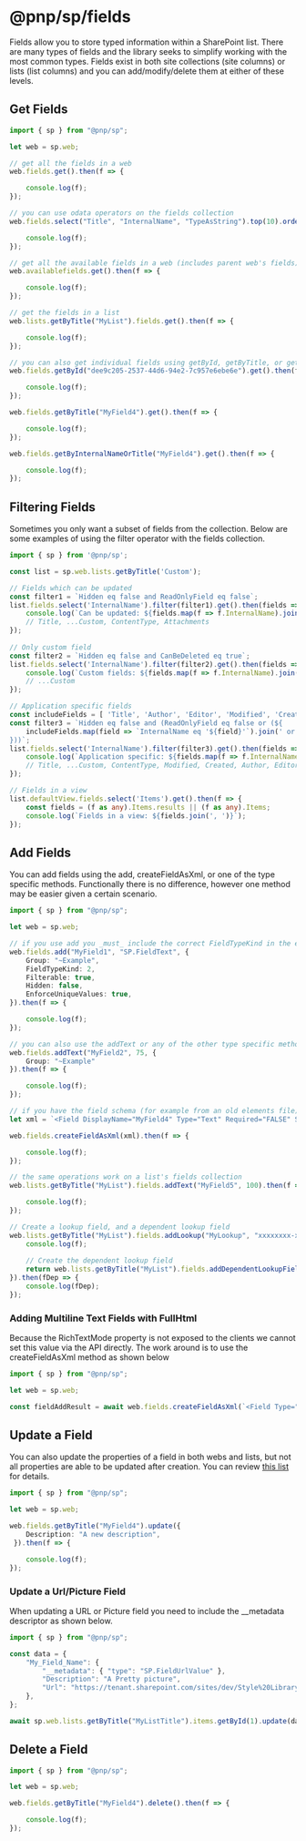 # @pnp/sp/fields

Fields allow you to store typed information within a SharePoint list. There are many types of fields and the library seeks to simplify working with the most common types. Fields exist in both site collections (site columns) or lists (list columns) and you can add/modify/delete them at either of these levels.

## Get Fields

```TypeScript
import { sp } from "@pnp/sp";

let web = sp.web;

// get all the fields in a web
web.fields.get().then(f => {

    console.log(f);
});

// you can use odata operators on the fields collection
web.fields.select("Title", "InternalName", "TypeAsString").top(10).orderBy("Id").get().then(f => {

    console.log(f);
});

// get all the available fields in a web (includes parent web's fields)
web.availablefields.get().then(f => {

    console.log(f);
});

// get the fields in a list
web.lists.getByTitle("MyList").fields.get().then(f => {

    console.log(f);
});

// you can also get individual fields using getById, getByTitle, or getByInternalNameOrTitle
web.fields.getById("dee9c205-2537-44d6-94e2-7c957e6ebe6e").get().then(f => {

    console.log(f);
});

web.fields.getByTitle("MyField4").get().then(f => {

    console.log(f);
});

web.fields.getByInternalNameOrTitle("MyField4").get().then(f => {

    console.log(f);
});
```

## Filtering Fields 

Sometimes you only want a subset of fields from the collection. Below are some examples of using the filter operator with the fields collection.

```TypeScript
import { sp } from '@pnp/sp';

const list = sp.web.lists.getByTitle('Custom');

// Fields which can be updated
const filter1 = `Hidden eq false and ReadOnlyField eq false`;
list.fields.select('InternalName').filter(filter1).get().then(fields => {
    console.log(`Can be updated: ${fields.map(f => f.InternalName).join(', ')}`);
    // Title, ...Custom, ContentType, Attachments
});
    
// Only custom field
const filter2 = `Hidden eq false and CanBeDeleted eq true`;
list.fields.select('InternalName').filter(filter2).get().then(fields => {
    console.log(`Custom fields: ${fields.map(f => f.InternalName).join(', ')}`);
    // ...Custom
});

// Application specific fields
const includeFields = [ 'Title', 'Author', 'Editor', 'Modified', 'Created' ];
const filter3 = `Hidden eq false and (ReadOnlyField eq false or (${
    includeFields.map(field => `InternalName eq '${field}'`).join(' or ')
}))`;
list.fields.select('InternalName').filter(filter3).get().then(fields => {
    console.log(`Application specific: ${fields.map(f => f.InternalName).join(', ')}`);
    // Title, ...Custom, ContentType, Modified, Created, Author, Editor, Attachments
});

// Fields in a view
list.defaultView.fields.select('Items').get().then(f => {
    const fields = (f as any).Items.results || (f as any).Items;
    console.log(`Fields in a view: ${fields.join(', ')}`);
});
```

## Add Fields

You can add fields using the add, createFieldAsXml, or one of the type specific methods. Functionally there is no difference, however one method may be easier given a certain scenario.

```TypeScript
import { sp } from "@pnp/sp";

let web = sp.web;

// if you use add you _must_ include the correct FieldTypeKind in the extended properties
web.fields.add("MyField1", "SP.FieldText", { 
    Group: "~Example",
    FieldTypeKind: 2,
    Filterable: true,
    Hidden: false,
    EnforceUniqueValues: true,
}).then(f => {

    console.log(f);
});

// you can also use the addText or any of the other type specific methods on the collection
web.fields.addText("MyField2", 75, { 
    Group: "~Example"
}).then(f => {

    console.log(f);
});

// if you have the field schema (for example from an old elements file) you can use createFieldAsXml
let xml = `<Field DisplayName="MyField4" Type="Text" Required="FALSE" StaticName="MyField4" Name="MyField4" MaxLength="125" Group="~Example" />`;

web.fields.createFieldAsXml(xml).then(f => {

    console.log(f);
});

// the same operations work on a list's fields collection
web.lists.getByTitle("MyList").fields.addText("MyField5", 100).then(f => {

    console.log(f);
});

// Create a lookup field, and a dependent lookup field
web.lists.getByTitle("MyList").fields.addLookup("MyLookup", "xxxxxxxx-xxxx-4xxx-yxxx-xxxxxxxxxxxx", "MyLookupTargetField").then(f => {
    console.log(f);
    
    // Create the dependent lookup field
    return web.lists.getByTitle("MyList").fields.addDependentLookupField("MyLookup_ID", f.Id, "ID");
}).then(fDep => {
    console.log(fDep);
});
```

### Adding Multiline Text Fields with FullHtml

Because the RichTextMode property is not exposed to the clients we cannot set this value via the API directly. The work around is to use the createFieldAsXml method as shown below

```TypeScript
import { sp } from "@pnp/sp";

let web = sp.web;

const fieldAddResult = await web.fields.createFieldAsXml(`<Field Type="Note" Name="Content" DisplayName="Content" Required="{TRUE|FALSE}" RichText="TRUE" RichTextMode="FullHtml" />`);
```

## Update a Field

You can also update the properties of a field in both webs and lists, but not all properties are able to be updated after creation. You can review [this list](https://msdn.microsoft.com/en-us/library/office/dn600182.aspx#bk_FieldProperties) for details.

```TypeScript
import { sp } from "@pnp/sp";

let web = sp.web;

web.fields.getByTitle("MyField4").update({ 
    Description: "A new description",
 }).then(f => {

    console.log(f);
});
```

### Update a Url/Picture Field

When updating a URL or Picture field you need to include the __metadata descriptor as shown below.

```TypeScript
import { sp } from "@pnp/sp";

const data = {
    "My_Field_Name": {
        "__metadata": { "type": "SP.FieldUrlValue" },
        "Description": "A Pretty picture",
        "Url": "https://tenant.sharepoint.com/sites/dev/Style%20Library/DSC_0024.JPG",
    },
};

await sp.web.lists.getByTitle("MyListTitle").items.getById(1).update(data);
```

## Delete a Field

```TypeScript
import { sp } from "@pnp/sp";

let web = sp.web;

web.fields.getByTitle("MyField4").delete().then(f => {

    console.log(f);
});
```
